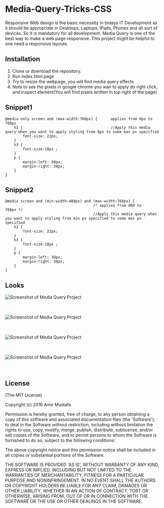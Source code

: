 # Media-Query-Tricks-CSS

Responsive Web design is the basic necessity in todays IT Development as it should be appropriate in Desktops, Laptops, IPads, Phones and all sort of devices. So it is mandatory for all development. Media Query is one of the best way to make a web page responsive. This project might be helpful to one need a responsive layouts.

## Installation

1. Clone or download the repository.
2. Run index.html page
3. Try to resize the webpage, you will find media query effects
4. Note to see the pixels in google chrome you wan to apply do right click, and inspect element(You will find pixels written in top right of the page)

## Snippet1

```
@media only screen and (max-width:768px) {		applies from 0px to 768px
	h1 {                                        //Apply this media query when you want to apply styling from 0px to some max px specified
		font-size: 22px;
	}
	h3 {
		font-size:18px ;
	}
	p {
		margin-left: 30px;
		margin-right: 30px;
	}
}

```

## Snippet2

```
@media screen and (min-width:480px) and (max-width:768px) {
										/* applies from 480 to 768px */
										//Apply this media query when you want to apply styling from min px specified to some max px specified
	h1 {
		font-size: 22px;
	}
	h3 {
		font-size:18px ;
	}
	p {
		margin-left: 30px;
		margin-right: 30px;
	}
}

```

## Looks

![Screenshot of Media Query Project ](https://cloud.githubusercontent.com/assets/15896579/26284184/04c840c8-3e53-11e7-9fde-70f74c492dc8.png?raw=true "Screenshot of Media Query Project")
<br/><br/><br/>

![Screenshot of Media Query Project ](https://cloud.githubusercontent.com/assets/15896579/26284187/08564f3c-3e53-11e7-99bf-41e51712ffbe.png?raw=true "Screenshot of Media Query Project")
<br/><br/><br/>

![Screenshot of Media Query Project ](https://cloud.githubusercontent.com/assets/15896579/26284188/0b4db82e-3e53-11e7-9f60-ef9054acecff.png?raw=true "Screenshot of Media Query Project")
<br/><br/><br/>

![Screenshot of Media Query Project ](https://cloud.githubusercontent.com/assets/15896579/26284189/0ee2b3cc-3e53-11e7-811c-196d4aca3617.png?raw=true "Screenshot of Media Query Project")
<br/><br/><br/>

## License

(The MIT License)

Copyright (c) 2016 Amir Mustafa

Permission is hereby granted, free of charge, to any person obtaining
a copy of this software and associated documentation files (the
'Software'), to deal in the Software without restriction, including
without limitation the rights to use, copy, modify, merge, publish,
distribute, sublicense, and/or sell copies of the Software, and to
permit persons to whom the Software is furnished to do so, subject to
the following conditions:

The above copyright notice and this permission notice shall be
included in all copies or substantial portions of the Software.

THE SOFTWARE IS PROVIDED 'AS IS', WITHOUT WARRANTY OF ANY KIND,
EXPRESS OR IMPLIED, INCLUDING BUT NOT LIMITED TO THE WARRANTIES OF
MERCHANTABILITY, FITNESS FOR A PARTICULAR PURPOSE AND NONINFRINGEMENT.
IN NO EVENT SHALL THE AUTHORS OR COPYRIGHT HOLDERS BE LIABLE FOR ANY
CLAIM, DAMAGES OR OTHER LIABILITY, WHETHER IN AN ACTION OF CONTRACT,
TORT OR OTHERWISE, ARISING FROM, OUT OF OR IN CONNECTION WITH THE
SOFTWARE OR THE USE OR OTHER DEALINGS IN THE SOFTWARE.

